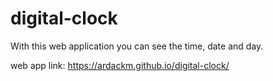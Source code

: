 # digital-clock
With this web application you can see the time, date and day.

web app link: https://ardackm.github.io/digital-clock/
